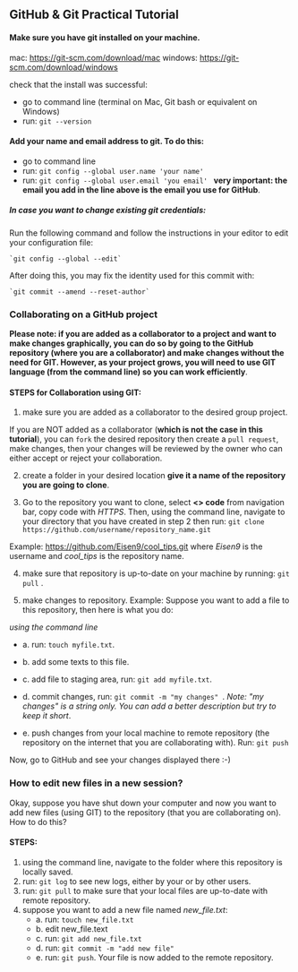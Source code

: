 ## GitHub & Git Practical Tutorial

#### Make sure you have git installed on your machine.

mac: https://git-scm.com/download/mac
windows: https://git-scm.com/download/windows

check that the install was successful:
* go to command line (terminal on Mac, Git bash or equivalent on Windows)
* run: `git --version`


#### Add your name and email address to git. To do this:

* go to command line
* run: `git config --global user.name 'your name' `
* run: `git config --global user.email 'you email' `
**very important: the email you add in the line above is the email you use for GitHub**.

##### In case you want to change existing git credentials:
Run the following command and follow the instructions in your editor to edit your configuration file:

    `git config --global --edit`

After doing this, you may fix the identity used for this commit with:

    `git commit --amend --reset-author`


### Collaborating on a GitHub project

**Please note: if you are added as a collaborator to a project and want to make changes graphically, you can do so by going to the GitHub repository (where you are a collaborator) and make changes without the need for GIT. However, as your project grows, you will need to use GIT language (from the command line) so you can work efficiently**.


#### STEPS for Collaboration using GIT:

1. make sure you are added as a collaborator to the desired group project.


If you are NOT added as a collaborator (**which is not the case in this tutorial**), you can `fork` the desired repository then create a `pull request`, make changes, then your changes will be reviewed by the owner who can either accept or reject your collaboration.

2. create a folder in your desired location **give it a name of the repository you are going to clone**.

3. Go to the repository you want to clone, select **<> code** from navigation bar, copy code with *HTTPS*. Then, using the command line, navigate to your directory that you have created in step 2 then run: `git clone https://github.com/username/repository_name.git`

Example: https://github.com/Eisen9/cool_tips.git
   where *Eisen9* is the username and
   *cool_tips* is the repository name.

4. make sure that repository is up-to-date on your machine by running: `git pull` .

5. make changes to repository. Example: Suppose you want to add a file to this repository, then here is what you do:

*using the command line*
  *  a. run: `touch myfile.txt`.

  *  b. add some texts to this file.

  *  c. add file to staging area, run: `git add myfile.txt`.

  *  d. commit changes, run: `git commit -m "my changes" `.
    *Note: "my changes" is a string only. You can add a better description but try to keep it short*.

  *  e. push changes from your local machine to remote repository (the repository on the internet that you are collaborating with). Run: `git push`

  Now, go to GitHub and see your changes displayed there :-)


### How to edit new files in a new session?

Okay, suppose you have shut down your computer and now you want to add new files (using GIT) to the repository (that you are collaborating on). How to do this?

#### STEPS:

1. using the command line, navigate to the folder where this repository is locally saved.
2. run: `git log` to see new logs, either by your or by other users.
3. run: `git pull` to make sure that your local files are up-to-date with remote repository.
4. suppose you want to add a new file named *new_file.txt*:
    * a. run: `touch new_file.txt`
    * b. edit new_file.text
    * c. run: `git add new_file.txt`
    * d. run: `git commit -m "add new file" `
    * e. run: `git push`. Your file is now added to the remote    repository.
